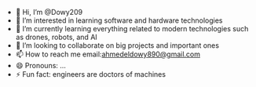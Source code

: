- 👋 Hi, I’m @Dowy209
- 👀 I’m interested in learning software and hardware technologies
- 🌱 I’m currently learning everything related to modern technologies such as drones, robots, and AI
- 💞️ I’m looking to collaborate on big projects and important ones
- 📫 How to reach me email:ahmedeldowy890@gmail.com
- 😄 Pronouns: ...
- ⚡ Fun fact: engineers are doctors of machines

<!---
Dowy209/Dowy209 is a ✨ special ✨ repository because its `README.md` (this file) appears on your GitHub profile.
You can click the Preview link to take a look at your changes.
--->

